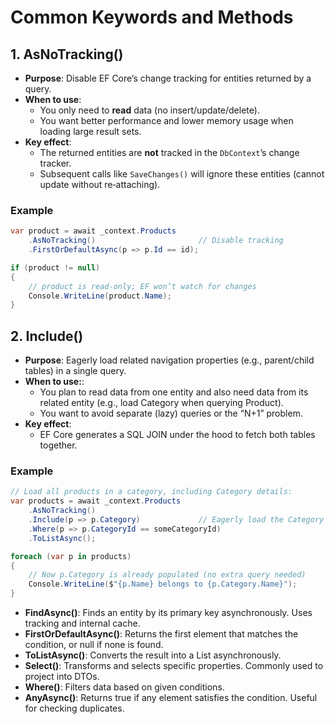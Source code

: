 # Common Keywords and Methods 

## 1. AsNoTracking()
- **Purpose**: Disable EF Core’s change tracking for entities returned by a query.
- **When to use**:
    - You only need to **read** data (no insert/update/delete).
    - You want better performance and lower memory usage when loading large result sets.
- **Key effect**:
    - The returned entities are **not** tracked in the `DbContext`’s change tracker.
    - Subsequent calls like `SaveChanges()` will ignore these entities (cannot update without re‐attaching).
### Example
```csharp
var product = await _context.Products
    .AsNoTracking()                       // Disable tracking
    .FirstOrDefaultAsync(p => p.Id == id);

if (product != null)
{
    // product is read-only; EF won’t watch for changes
    Console.WriteLine(product.Name);
}
``````
## 2. Include()
- **Purpose**: Eagerly load related navigation properties (e.g., parent/child tables) in a single query.
- **When to use:**:
  - You plan to read data from one entity and also need data from its related entity (e.g., load Category when querying Product).
  - You want to avoid separate (lazy) queries or the “N+1” problem.
- **Key effect**:
  - EF Core generates a SQL JOIN under the hood to fetch both tables together. 
### Example
```csharp
// Load all products in a category, including Category details:
var products = await _context.Products
    .AsNoTracking()
    .Include(p => p.Category)             // Eagerly load the Category navigation
    .Where(p => p.CategoryId == someCategoryId)
    .ToListAsync();

foreach (var p in products)
{
    // Now p.Category is already populated (no extra query needed)
    Console.WriteLine($"{p.Name} belongs to {p.Category.Name}");
}

``````
- **FindAsync()**: Finds an entity by its primary key asynchronously. Uses tracking and internal cache.
- **FirstOrDefaultAsync()**: Returns the first element that matches the condition, or null if none is found.
- **ToListAsync()**: Converts the result into a List<T> asynchronously.
- **Select()**: Transforms and selects specific properties. Commonly used to project into DTOs.
- **Where()**: Filters data based on given conditions.
- **AnyAsync()**: Returns true if any element satisfies the condition. Useful for checking duplicates.


